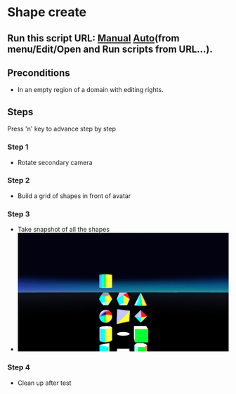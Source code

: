 # Shape create
## Run this script URL: [Manual](./test.js?raw=true)   [Auto](./testAuto.js?raw=true)(from menu/Edit/Open and Run scripts from URL...).

## Preconditions
- In an empty region of a domain with editing rights.

## Steps
Press 'n' key to advance step by step

### Step 1
- Rotate secondary camera
### Step 2
- Build a grid of shapes in front of avatar
### Step 3
- Take snapshot of all the shapes
- ![](./ExpectedImage_00000.png)
### Step 4
- Clean up after test

